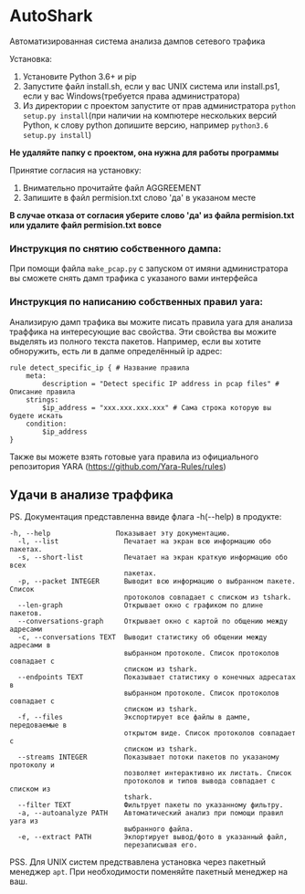 # AutoShark
Автоматизированная система анализа дампов сетевого трафика

Установка:
1. Установите Python 3.6+ и pip
2. Запустите файл install.sh, если у вас UNIX система или install.ps1, если у вас Windows(требуется права администратора)
3. Из директории с проектом запустите от прав администратора ```python setup.py install```(при наличии на компютере нескольких версий Python, к слову python допишите версию, например ```python3.6 setup.py install```)

**Не удаляйте папку с проектом, она нужна для работы программы**

Принятие согласия на установку:
1. Внимательно прочитайте файл AGGREEMENT
2. Запишите в файл permision.txt слово 'да' в указаном месте

**В случае отказа от согласия уберите слово 'да' из файла permision.txt или удалите файл permision.txt вовсе**

### Инструкция по снятию собственного дампа:
При помощи файла ```make_pcap.py``` с запуском от имяни администратора вы сможете снять дамп трафика с указаного вами интерфейса 

### Инструкция по написанию собственных правил yara:
Анализирую дамп трафика вы можите писать правила yara для анализа траффика на интересующие вас свойства. Эти свойства вы можите выделять из полного текста пакетов. Например, если вы хотите обноружить, есть ли в дапме определённый ip адрес:
```
rule detect_specific_ip { # Название правила
    meta:
        description = "Detect specific IP address in pcap files" # Описание правила
    strings:
        $ip_address = "xxx.xxx.xxx.xxx" # Сама строка которую вы будете искать
    condition:
        $ip_address
}
```
 Также вы можете взять готовые yara правила из официального репозитория YARA (https://github.com/Yara-Rules/rules)

## Удачи в анализе траффика

PS. Документация представленна ввиде флага -h(--help) в продукте:
```
-h, --help                Показывает эту документацию.
  -l, --list                Печатает на экран всю информацию обо пакетах.
  -s, --short-list          Печатает на экран краткую информацию обо всех
                            пакетах.
  -p, --packet INTEGER      Выводит всю информацию о выбранном пакете. Список
                            протоколов совпадает с списком из tshark.
  --len-graph               Открывает окно с графиком по длине пакетов.
  --conversations-graph     Открывает окно с картой по общению между адресами
  -c, --conversations TEXT  Выводит статистику об общении между адресами в
                            выбранном протоколе. Список протоколов совпадает с
                            списком из tshark.
  --endpoints TEXT          Показывает статистику о конечных адресатах в
                            выбранном протоколе. Список протоколов совпадает с
                            списком из tshark.
  -f, --files               Экспортирует все файлы в дампе, передоваемые в
                            открытом виде. Список протоколов совпадает с
                            списком из tshark.
  --streams INTEGER         Показывает потоки пакетов по указаному протоколу и
                            позволяет интерактивно их листать. Список
                            протоколов и типов вывода совпадает с списком из
                            tshark.
  --filter TEXT             Фильтрует пакеты по указанному фильтру.
  -a, --autoanalyze PATH    Автоматический анализ при помощи правил yara из
                            выбранного файла.
  -e, --extract PATH        Экпортирует вывод/фото в указанный файл,
                            перезаписывая его.
```

PSS. Для UNIX систем предствавлена установка через пакетный менеджер ```apt```. При необходимости поменяйте пакетный менеджер на ваш.
